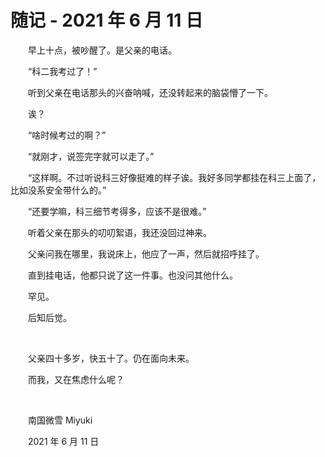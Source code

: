 # 随记 - 2021 年 6 月 11 日

　　早上十点，被吵醒了。是父亲的电话。

　　“科二我考过了！”

　　听到父亲在电话那头的兴奋呐喊，还没转起来的脑袋懵了一下。

　　诶？

　　“啥时候考过的啊？”

　　“就刚才，说签完字就可以走了。”

　　“这样啊。不过听说科三好像挺难的样子诶。我好多同学都挂在科三上面了，比如没系安全带什么的。”

　　“还要学嘛，科三细节考得多，应该不是很难。”

　　听着父亲在那头的叨叨絮语，我还没回过神来。

　　父亲问我在哪里，我说床上，他应了一声，然后就招呼挂了。

　　直到挂电话，他都只说了这一件事。也没问其他什么。

　　罕见。

　　后知后觉。

<br />

　　父亲四十多岁，快五十了。仍在面向未来。

　　而我，又在焦虑什么呢？

<br />

　　南国微雪 Miyuki

　　2021 年 6 月 11 日